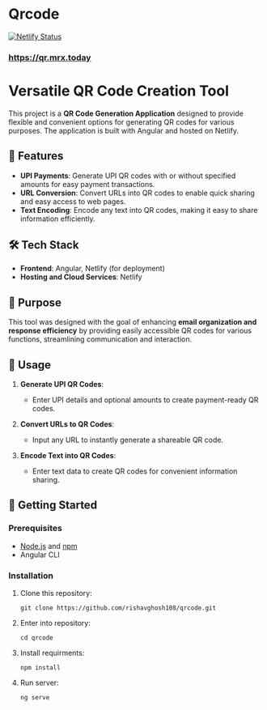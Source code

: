# Qrcode
[![Netlify Status](https://api.netlify.com/api/v1/badges/544b492b-275e-4665-bfb5-6b0506ca3099/deploy-status)](https://app.netlify.com/sites/gencustomqr/deploys)

### https://qr.mrx.today

# Versatile QR Code Creation Tool

This project is a **QR Code Generation Application** designed to provide flexible and convenient options for generating QR codes for various purposes. The application is built with Angular and hosted on Netlify.

## 🚀 Features

- **UPI Payments**: Generate UPI QR codes with or without specified amounts for easy payment transactions.
- **URL Conversion**: Convert URLs into QR codes to enable quick sharing and easy access to web pages.
- **Text Encoding**: Encode any text into QR codes, making it easy to share information efficiently.

## 🛠 Tech Stack

- **Frontend**: Angular, Netlify (for deployment)
- **Hosting and Cloud Services**: Netlify

## 🎯 Purpose

This tool was designed with the goal of enhancing **email organization and response efficiency** by providing easily accessible QR codes for various functions, streamlining communication and interaction.

## 📄 Usage

1. **Generate UPI QR Codes**: 
   - Enter UPI details and optional amounts to create payment-ready QR codes.
  
2. **Convert URLs to QR Codes**: 
   - Input any URL to instantly generate a shareable QR code.

3. **Encode Text into QR Codes**: 
   - Enter text data to create QR codes for convenient information sharing.

## 🚀 Getting Started

### Prerequisites

- [Node.js](https://nodejs.org/) and [npm](https://www.npmjs.com/)
- Angular CLI

### Installation

1. Clone this repository:

   ```
   git clone https://github.com/rishavghosh108/qrcode.git
   ```

2. Enter into repository:

    ```
    cd qrcode
    ```

3. Install requirments:

    ```
    npm install
    ```

4. Run server:

    ```
    ng serve
    ```